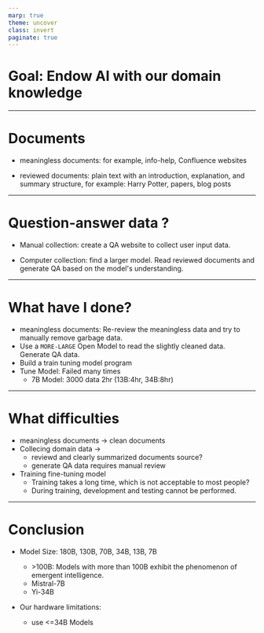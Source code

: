```yaml
---
marp: true
theme: uncover
class: invert
paginate: true
---
```

# Goal: Endow AI with our domain knowledge


---
# Documents

* meaningless documents: for example, info-help, Confluence websites

* reviewed documents: plain text with an introduction, explanation, and summary structure, for example: Harry Potter, papers, blog posts 

---
# Question-answer data ?

* Manual collection: create a QA website to collect user input data.
 
* Computer collection: find a larger model.
Read reviewed documents and generate QA based on the model's understanding.

---
# What have I done?
* meaningless documents: 
Re-review the meaningless data and try to manually remove garbage data. 
* Use a `MORE-LARGE` Open Model to read the slightly cleaned data. Generate QA data.
* Build a train tuning model program
* Tune Model: Failed many times
   - 7B Model: 3000 data 2hr (13B:4hr, 34B:8hr)

---
# What difficulties
* meaningless documents -> clean documents
* Collecing domain data -> 
  - reviewd and clearly summarized documents source?
  - generate QA data requires manual review 
* Training fine-tuning model
  - Training takes a long time, which is not acceptable to most people? 
  - During training, development and testing cannot be performed.

---
# Conclusion
* Model Size: 180B, 130B, 70B, 34B, 13B, 7B
  - \>100B: Models with more than 100B exhibit the phenomenon of emergent intelligence.
  - Mistral-7B
  - Yi-34B 

* Our hardware limitations:
  - use <=34B Models

